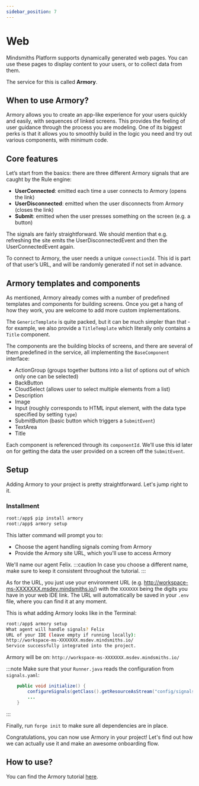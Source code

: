 ```yaml
---
sidebar_position: 7
---
```


# Web

Mindsmiths Platform supports dynamically generated web pages.
You can use these pages to display content to your users, or to collect data from them.

The service for this is called **Armory**.

## When to use Armory?

Armory allows you to create an app-like experience for your users quickly and easily, with sequences of linked screens. 
This provides the feeling of user guidance through the process you are modeling. One of its biggest perks is that it 
allows you to smoothly build in the logic you need and try out various components, with minimum code.

<!-- <details>
  <summary>Setup details</summary>
<div>
    <div><p><b>Environment variables:</b></p>
        <ul>
            <li>SECRET_KEY</li>
            <li>DEBUG</li>
            <li>ALLOW_EVERYONE</li>
            <li>SITE_URL</li>
            <li>INTERNAL_SITE_URL</li>
        </ul>
    </div>
    <div>
        <p><b>Installment:</b></p>
        <ul>
            <li><code>pip install "armory"</code></li>
        </ul>
    </div>
    <div>
        <p><b>Initialize setup:</b></p>
        <ul><li><p><code>armory setup</code></p></li></ul>
    </div>
  </div>
</details> -->

## Core features

Let’s start from the basics: there are three different Armory signals that are caught by the Rule engine:
* **UserConnected**: emitted each time a user connects to Armory (opens the link)
* **UserDisconnected**: emitted when the user disconnects from Armory (closes the link)
* **Submit**: emitted when the user presses something on the screen (e.g. a button)

The signals are fairly straightforward. We should mention that e.g. refreshing the site emits the UserDisconnectedEvent and then the UserConnectedEvent again.

To connect to Armory, the user needs a unique `connectionId`. This id is part of that user’s URL, and will be randomly generated if not set in advance. 

## Armory templates and components 

As mentioned, Armory already comes with a number of predefined templates and components for building screens. Once you get a hang of how they work, you are welcome to add more custom implementations.

The `GenericTemplate` is quite packed, but it can be much simpler than that - for example, we also provide a `TitleTemplate` which literally only contains a `Title` component.

The components are the building blocks of screens, and there are several of them predefined in the service, all implementing the `BaseComponent` interface:
* ActionGroup (groups together buttons into a list of options out of which only one can be selected)
* BackButton
* CloudSelect (allows user to select multiple elements from a list)
* Description
* Image
* Input (roughly corresponds to HTML input element, with the data type specified by setting `type`)
* SubmitButton (basic button which triggers a `SubmitEvent`)
* TextArea
* Title

Each component is referenced through its `componentId`. We’ll use this id later on for getting the data the user provided on a screen off the `SubmitEvent`.

## Setup

Adding Armory to your project is pretty straightforward. Let's jump right to it.   

### Installment

```bash title="Terminal"
root:/app$ pip install armory
root:/app$ armory setup
```

This latter command will prompt you to:
* Choose the agent handling signals coming from Armory
* Provide the Armory site URL, which you'll use to access Armory

We'll name our agent Felix.
:::caution
In case you choose a different name, make sure to keep it consistent throughout the tutorial.
:::

As for the URL, you just use your environment URL (e.g. http://workspace-ms-XXXXXXX.msdev.mindsmiths.io/) with the `XXXXXXX` being the digits you have in your web IDE link. 
The URL will automatically be saved in your `.env` file, where you can find it at any moment.

This is what adding Armory looks like in the Terminal:

```bash title="Terminal"
root:/app$ armory setup
What agent will handle signals? Felix
URL of your IDE (leave empty if running locally): 
http://workspace-ms-XXXXXXX.msdev.mindsmiths.io/
Service successfully integrated into the project.
```

Armory will be on: ```http://workspace-ms-XXXXXXX.msdev.mindsmiths.io/```

:::note
Make sure that your `Runner.java` reads the configuration from `signals.yaml`:

```java title="java/Runner.java"
    public void initialize() {
        configureSignals(getClass().getResourceAsStream("config/signals.yaml"));
        ...
    }
```
:::

Finally, run `forge init` to make sure all dependencies are in place. 

Congratulations, you can now use Armory in your project! Let's find out how we can actually use it and make an awesome onboarding flow.

## How to use?

You can find the Armory tutorial [here](/docs/tutorials/Armory-tutorial). 